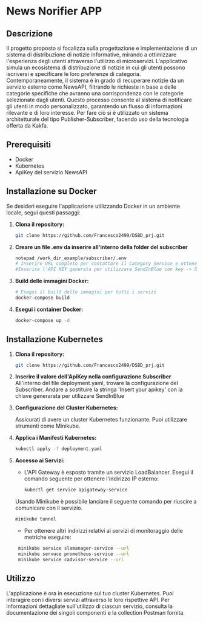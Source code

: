 # News Norifier APP

## Descrizione

Il progetto proposto si focalizza sulla progettazione e implementazione di un sistema di distribuzione di notizie informative, mirando a ottimizzare l'esperienza degli utenti attraverso l'utilizzo di microservizi.
L'applicativo simula un ecosistema di distribuzione di notizie in cui gli utenti possono iscriversi e specificare le loro preferenze di categoria. Contemporaneamente, il sistema è in grado di recuperare notizie da un servizio esterno come NewsAPI, filtrando le richieste in base a delle categorie specifiche che avranno una corrispondenza con le categorie selezionate dagli utenti. Questo processo consente al sistema di notificare gli utenti in modo personalizzato, garantendo un flusso di informazioni rilevante e di loro interesse. Per fare ciò si è utilizzato un sistema architetturale del tipo Publisher-Subscriber, facendo uso della tecnologia offerta da Kakfa.

## Prerequisiti
- Docker
- Kubernetes
- ApiKey del servizio NewsAPI

## Installazione su Docker

Se desideri eseguire l'applicazione utilizzando Docker in un ambiente locale, segui questi passaggi:

1. **Clona il repository:**

    ```bash
    git clone https://github.com/Francesco2499/DSBD_prj.git
    ```

2. **Creare un file .env da inserire all'interno della folder del subscriber**
    
    ```bash
    notepad /work_dir_example/subscriber/.env
    # Inserire URL completo per contattare il Category Service e ottenere le email data una categoria con key -> CATEGORY_URL
    #Inserire l'API KEY generata per utilizzare SendInBlue con key -> SENDINBLUE_API_KEY
    ```

3. **Build delle immagini Docker:**

    ```bash
    # Esegui il build delle immagini per tutti i servizi
    docker-compose build
    ```

4. **Esegui i container Docker:**

    ```bash
    docker-compose up -d
    ```

## Installazione Kubernetes

1. **Clona il repository:**

   ```bash
   git clone https://github.com/Francesco2499/DSBD_prj.git
   ```

2. **Inserire il valore dell'ApiKey nella configurazione  Subscriber**
    All'interno del file deployment.yaml, trovare la configurazione del Subscriber.
    Andare a sostituire la stringa 'Insert your apikey' con la chiave generarata per utilizzare SendInBlue

3. **Configurazione del Cluster Kubernetes:**

   Assicurati di avere un cluster Kubernetes funzionante. Puoi utilizzare strumenti come Minikube.

4. **Applica i Manifesti Kubernetes:**

   ```bash
   kubectl apply -f deployment.yaml
   ```

5. **Accesso ai Servizi:**

   - L'API Gateway è esposto tramite un servizio LoadBalancer. Esegui il comando seguente per ottenere l'indirizzo IP esterno:

     ```bash
     kubectl get service apigateway-service
     ```
    Usando Minikube è possibile lanciare il seguente comando per riuscire a comunicare con il servizio.

     ```bash
     minikube tunnel
     ```

   - Per ottenere altri indirizzi relativi ai servizi di monitoraggio delle metriche eseguire:
   
    ```bash
     minikube service slamanager-service --url
     minikube servuce prometheus-service --url
     minikube service cadvisor-service --url
     ```

## Utilizzo

L'applicazione è ora in esecuzione sul tuo cluster Kubernetes. Puoi interagire con i diversi servizi attraverso le loro rispettive API. Per informazioni dettagliate sull'utilizzo di ciascun servizio, consulta la documentazione dei singoli componenti e la collection Postman fornita.
